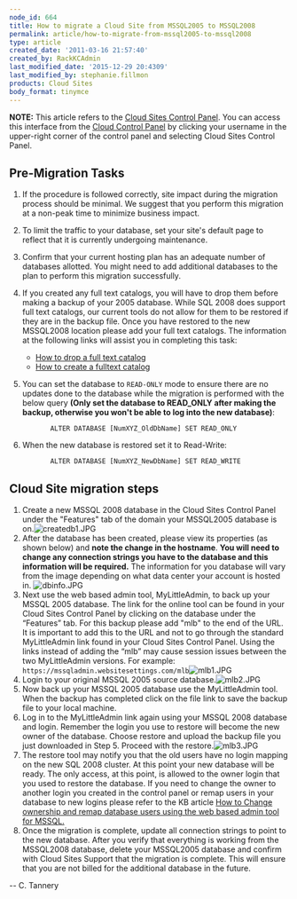 ```yaml
---
node_id: 664
title: How to migrate a Cloud Site from MSSQL2005 to MSSQL2008
permalink: article/how-to-migrate-from-mssql2005-to-mssql2008
type: article
created_date: '2011-03-16 21:57:40'
created_by: RackKCAdmin
last_modified_date: '2015-12-29 20:4309'
last_modified_by: stephanie.fillmon
products: Cloud Sites
body_format: tinymce
---
```


**NOTE:** This article refers to the [Cloud Sites Control
Panel](https://manage.rackspacecloud.com/). You can access this
interface from the [Cloud Control Panel](https://mycloud.rackspace.com/)
by clicking your username in the upper-right corner of the control panel
and selecting Cloud Sites Control Panel.

Pre-Migration Tasks
-------------------

1.  If the procedure is followed correctly, site impact during the
    migration process should be minimal. We suggest that you perform
    this migration at a non-peak time to minimize business impact.
2.  To limit the traffic to your database, set your site's default page
    to reflect that it is currently undergoing maintenance.
3.  Confirm that your current hosting plan has an adequate number of
    databases allotted. You might need to add additional databases to
    the plan to perform this migration successfully.
4.  If you created any full text catalogs, you will have to drop them
    before making a backup of your 2005 database. While SQL 2008 does
    support full text catalogs, our current tools do not allow for them
    to be restored if they are in the backup file. Once you have
    restored to the new MSSQL2008 location please add your full text
    catalogs. The information at the following links will assist you in
    completing this task:
    -   [How to drop a full text
        catalog](http://msdn.microsoft.com/en-us/library/ms188403.aspx "http://msdn.microsoft.com/en-us/library/ms188403.aspx")
    -   [How to create a fulltext
        catalog](http://msdn.microsoft.com/en-us/library/ms189520.aspx "http://msdn.microsoft.com/en-us/library/ms189520.aspx")

5.  You can set the database to `READ-ONLY` mode to ensure there are no
    updates done to the database while the migration is performed with
    the below query **(Only set the database to READ\_ONLY after making
    the backup, otherwise you won't be able to log into the new
    database)**:

               ALTER DATABASE [NumXYZ_OldDbName] SET READ_ONLY

6.  When the new database is restored set it to Read-Write:

               ALTER DATABASE [NumXYZ_NewDbName] SET READ_WRITE

Cloud Site migration steps
--------------------------

1.  Create a new MSSQL 2008 database in the Cloud Sites Control Panel
    under the "Features" tab of the domain your MSSQL2005 database is
    on.![createdb1.JPG](http://c0476992.cdn.cloudfiles.rackspacecloud.com/createdb1.JPG)
2.  After the database has been created, please view its properties (as
    shown below) and **note the change in the hostname**. **You will
    need to change any connection strings you have to the database and
    this information will be required.** The information for you
    database will vary from the image depending on what data center your
    account is hosted in.
    ![dbinfo.JPG](http://c0476992.cdn.cloudfiles.rackspacecloud.com/dbinfo.JPG)
3.  Next use the web based admin tool, MyLittleAdmin, to back up your
    MSSQL 2005 database. The link for the online tool can be found in
    your Cloud Sites Control Panel by clicking on the database under the
    &ldquo;Features&rdquo; tab. For this backup please add "mlb" to the end of the
    URL. It is important to add this to the URL and not to go through
    the standard MyLittleAdmin link found in your Cloud Sites Control
    Panel. Using the links instead of adding the &ldquo;mlb&rdquo; may cause session
    issues between the two MyLittleAdmin versions. For example:
    `https://mssqladmin.websitesettings.com/mlb`![mlb1.JPG](http://c0476992.cdn.cloudfiles.rackspacecloud.com/mlb1.JPG)
4.  Login to your original MSSQL 2005 source
    database.![mlb2.JPG](http://c0476992.cdn.cloudfiles.rackspacecloud.com/mlb2.JPG)
5.  Now back up your MSSQL 2005 database use the MyLittleAdmin tool.
    When the backup has completed click on the file link to save the
    backup file to your local machine.
6.  Log in to the MyLittleAdmin link again using your MSSQL 2008
    database and login. Remember the login you use to restore will
    become the new owner of the database. Choose restore and upload the
    backup file you just downloaded in Step 5. Proceed with the
    restore.![mlb3.JPG](http://c0476992.cdn.cloudfiles.rackspacecloud.com/mlb3.JPG)
7.  The restore tool may notify you that the old users have no login
    mapping on the new SQL 2008 cluster. At this point your new database
    will be ready. The only access, at this point, is allowed to the
    owner login that you used to restore the database. If you need to
    change the owner to another login you created in the control panel
    or remap users in your database to new logins please refer to the KB
    article [How to Change ownership and remap database users using the
    web based admin tool for
    MSSQL.](http://www.rackspace.com/knowledge_center/article/how-to-remap-database-users-in-mylittleadmin "How to Change ownership and remap database users using the web based admin tool for MSSQL.")
8.  Once the migration is complete, update all connection strings to
    point to the new database. After you verify that everything is
    working from the MSSQL2008 database, delete your MSSQL2005 database
    and confirm with Cloud Sites Support that the migration is complete.
    This will ensure that you are not billed for the additional database
    in the future.

-- C. Tannery

 

